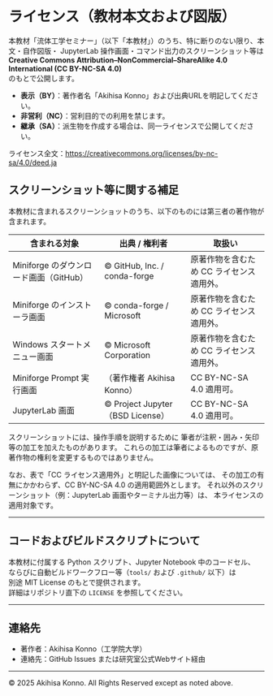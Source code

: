 # ライセンス（教材本文および図版）

本教材「流体工学セミナー」（以下「本教材」）のうち、特に断りのない限り、本文・自作図版・
JupyterLab 操作画面・コマンド出力のスクリーンショット等は  
**Creative Commons Attribution–NonCommercial–ShareAlike 4.0 International (CC BY-NC-SA 4.0)**  
のもとで公開します。

- **表示（BY）**：著作者名「Akihisa Konno」および出典URLを明記してください。  
- **非営利（NC）**：営利目的での利用を禁じます。  
- **継承（SA）**：派生物を作成する場合は、同一ライセンスで公開してください。

ライセンス全文：https://creativecommons.org/licenses/by-nc-sa/4.0/deed.ja


## スクリーンショット等に関する補足

本教材に含まれるスクリーンショットのうち、以下のものには第三者の著作物が含まれます。

| 含まれる対象 | 出典 / 権利者 | 取扱い |
|---------------|----------------|--------|
| Miniforge のダウンロード画面（GitHub） | © GitHub, Inc. / conda-forge | 原著作物を含むため CC ライセンス適用外。 |
| Miniforge のインストーラ画面 | © conda-forge / Microsoft | 原著作物を含むため CC ライセンス適用外。 |
| Windows スタートメニュー画面 | © Microsoft Corporation | 原著作物を含むため CC ライセンス適用外。 |
| Miniforge Prompt 実行画面 | （著作権者 Akihisa Konno） | CC BY-NC-SA 4.0 適用可。 |
| JupyterLab 画面 | © Project Jupyter （BSD License） | CC BY-NC-SA 4.0 適用可。 |

スクリーンショットには、操作手順を説明するために
筆者が注釈・囲み・矢印等の加工を加えたものがあります。
これらの加工は筆者によるものですが、原著作物の権利を変更するものではありません。

なお、表で「CC ライセンス適用外」と明記した画像については、
その加工の有無にかかわらず、CC BY-NC-SA 4.0 の適用範囲外とします。
それ以外のスクリーンショット（例：JupyterLab 画面やターミナル出力等）は、
本ライセンスの適用対象です。


---

## コードおよびビルドスクリプトについて

本教材に付属する Python スクリプト、Jupyter Notebook 中のコードセル、  
ならびに自動ビルドワークフロー等（`tools/` および `.github/` 以下）は  
別途 MIT License のもとで提供されます。  
詳細はリポジトリ直下の `LICENSE` を参照してください。

---

## 連絡先

- 著作者：Akihisa Konno（工学院大学）  
- 連絡先：GitHub Issues または研究室公式Webサイト経由

---

© 2025 Akihisa Konno. All Rights Reserved except as noted above.
